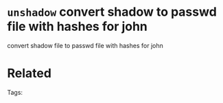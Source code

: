 # `unshadow` convert shadow to passwd file with hashes for john
convert shadow file to passwd file with hashes for john

# Related


Tags:

    
